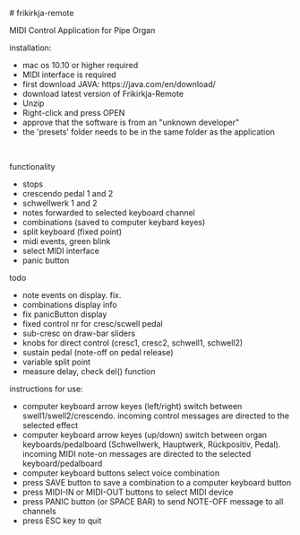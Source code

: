 <!DOCTYPE html>
<html>
<head>

</head>
<body>
  <p># frikirkja-remote</p>
  <p>MIDI Control Application for Pipe Organ</p>
  <p></p>
   <p>installation:</p>
  <ul>
    <li> mac os 10.10 or higher required</li>
    <li>MIDI interface is required</li>
    <li>first download JAVA: https://java.com/en/download/</li>
    <li>download latest version of Frikirkja-Remote</li>
    <li>Unzip</li>
    <li>Right-click and press OPEN</li>
    <li>approve that the software is from an "unknown developer"</li>
    <li>the 'presets' folder needs to be in the same folder as the application</li>
    
  </ul>
  
  <p>functionality</p>
  <ul>
    <li>stops</li>
    <li>crescendo pedal 1 and 2</li>
    <li>schwellwerk 1 and 2</li>
    <li>notes forwarded to selected keyboard channel</li>
    <li>combinations (saved to computer keybard keyes)</li>
    <li>split keyboard (fixed point)</li>
    <li>midi events, green blink</li>
    <li>select MIDI interface</li>
    <li>panic button</li>
  </ul>
  <p>todo</p>
  <ul>
    <li> note events on display. fix.  </li>
    <li> combinations display info </li>
    <li> fix panicButton display </li>
    <li> fixed control nr for cresc/scwell pedal</li>
    <li> sub-cresc on draw-bar sliders</li>
    <li> knobs for direct control (cresc1, cresc2, schwell1, schwell2)</li>
    <li> sustain pedal (note-off on pedal release)</li>
    <li> variable split point</li>
    <li> measure delay, check del() function</li>
  </ul>
  <p>instructions for use:</p>
  <ul>
    <li>computer keyboard arrow keyes (left/right) switch between swell1/swell2/crescendo.  incoming control messages are directed to the selected effect</li>
    <li>computer keyboard arrow keyes (up/down) switch between organ keyboards/pedalboard (Schwellwerk, Hauptwerk, Rückpositiv, Pedal).  incoming MIDI note-on messages are directed to the selected keyboard/pedalboard</li>
    <li>computer keyboard buttons select voice combination</li>
    <li>press SAVE button to save a combination to a computer keyboard button</li>
    <li>press MIDI-IN or MIDI-OUT buttons to select MIDI device</li>
     <li>press PANIC button (or SPACE BAR) to send NOTE-OFF message to all channels</li>
    <li>press ESC key to quit</li>
  </ul>
 
</body>
</html>
